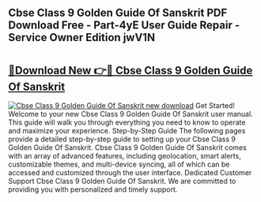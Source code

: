 ## Cbse Class 9 Golden Guide Of Sanskrit PDF Download Free - Part-4yE User Guide Repair - Service Owner Edition jwV1N

# <h2><a href="http://bc88229.oget.top/?id=Cbse+Class+9+Golden+Guide+Of+Sanskrit">🔗Download New 👉🔴 Cbse Class 9 Golden Guide Of Sanskrit</a></h2>

[![Cbse Class 9 Golden Guide Of Sanskrit new download](https://i.imgur.com/5g1atiW.png)](http://bc88229.oget.top/?id=Cbse+Class+9+Golden+Guide+Of+Sanskrit)
Get Started! Welcome to your new Cbse Class 9 Golden Guide Of Sanskrit user manual. This guide will walk you through everything you need to know to operate and maximize your experience. Step-by-Step Guide The following pages provide a detailed step-by-step guide to setting up your Cbse Class 9 Golden Guide Of Sanskrit. Cbse Class 9 Golden Guide Of Sanskrit comes with an array of advanced features, including geolocation, smart alerts, customizable themes, and multi-device syncing, all of which can be accessed and customized through the user interface. Dedicated Customer Support Cbse Class 9 Golden Guide Of Sanskrit. We are committed to providing you with personalized and timely support.
